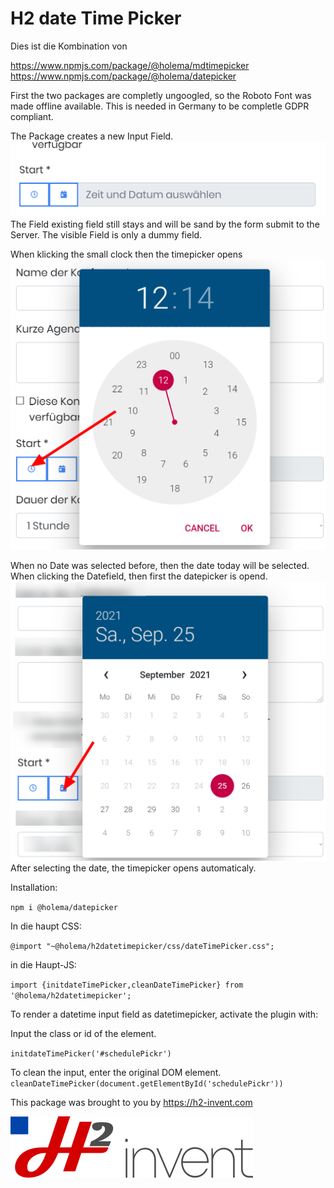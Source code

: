 # H2 date Time Picker
Dies ist die Kombination von

https://www.npmjs.com/package/@holema/mdtimepicker
https://www.npmjs.com/package/@holema/datepicker

First the two packages are completly ungoogled, so the Roboto Font was made offline available.
This is needed in Germany to be completle GDPR compliant.

The Package creates a new Input Field.
![img.png](img.png)
The Field existing field still stays and will be sand by the form submit to the Server.
The visible Field is only a dummy field.

When klicking the small clock then the timepicker opens
![img_1.png](img_1.png)

When no Date was selected before, then the date today will be selected.
When clicking the Datefield, then first the datepicker is opend.
![img_2.png](img_2.png)
After selecting the date, the timepicker opens automaticaly.


Installation:

`npm i @holema/datepicker`

In die haupt CSS:

`@import "~@holema/h2datetimepicker/css/dateTimePicker.css";`

in die Haupt-JS:

`import {initdateTimePicker,cleanDateTimePicker} from '@holema/h2datetimepicker';`

To render a datetime input field as datetimepicker, activate the plugin with:

Input the class or id of the element.

`initdateTimePicker('#schedulePickr')`

To clean the input, enter the original DOM element.
`cleanDateTimePicker(document.getElementById('schedulePickr'))`

This package was brought to you by https://h2-invent.com

![](h2-logo.png)